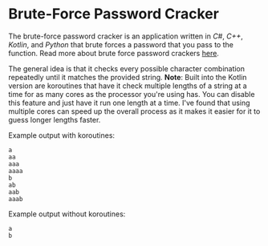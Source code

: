 # Brute-Force Password Cracker
The brute-force password cracker is an application written in *C#*, *C++*, *Kotlin*, and *Python* that brute forces a password that you pass to the function. Read more about brute force password crackers [here](https://en.wikipedia.org/wiki/Brute-force_attack).

The general idea is that it checks every possible character combination repeatedly until it matches the provided string. **Note**: Built into the Kotlin version are koroutines that have it check multiple lengths of a string at a time for as many cores as the processor you're using has. You can disable this feature and just have it run one length at a time. I've found that using multiple cores can speed up the overall process as it makes it easier for it to guess longer lengths faster.

Example output with koroutines:
```
a
aa
aaa
aaaa
b
ab
aab
aaab
```

Example output without koroutines:
```
a
b
```
